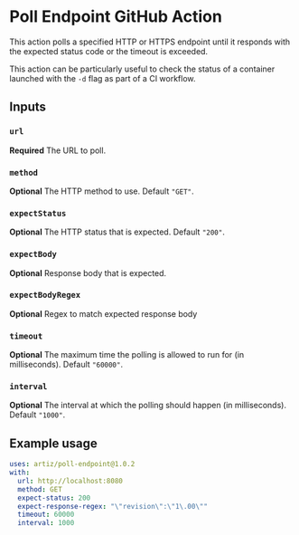 # Poll Endpoint GitHub Action

This action polls a specified HTTP or HTTPS endpoint until it responds with the expected status code or the timeout is exceeded.

This action can be particularly useful to check the status of a container launched with the `-d` flag as part of a CI workflow.

## Inputs

### `url`

**Required** The URL to poll.

### `method`

**Optional** The HTTP method to use. Default `"GET"`.

### `expectStatus`

**Optional** The HTTP status that is expected. Default `"200"`.

### `expectBody`

**Optional** Response body that is expected.

### `expectBodyRegex`

**Optional** Regex to match expected response body

### `timeout`

**Optional** The maximum time the polling is allowed to run for (in milliseconds). Default `"60000"`.

### `interval`

**Optional** The interval at which the polling should happen (in milliseconds). Default `"1000"`.

## Example usage

```yml
uses: artiz/poll-endpoint@1.0.2
with:
  url: http://localhost:8080
  method: GET
  expect-status: 200
  expect-response-regex: "\"revision\":\"1\.00\""
  timeout: 60000
  interval: 1000
```

